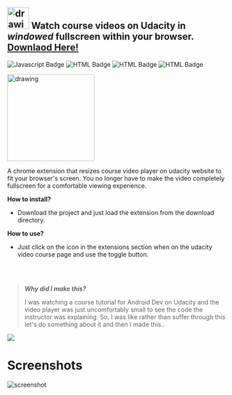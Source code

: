##  <img src="https://user-images.githubusercontent.com/77446233/141891507-09a257c3-2086-4376-ac72-8144def3acd0.gif" alt="drawing" width="50"/> Watch course videos on Udacity in *windowed* fullscreen within your browser. [Downlaod Here!](https://github.com/Anatame/Udacity-Windowed-Fullscreen/files/7543366/Udacity-Windowed-Fullscreen-main.zip)
![Javascript Badge](https://img.shields.io/badge/-Javascript-F0DB4F?style=for-the-badge&labelColor=black&logo=javascript&logoColor=F0DB4F) ![HTML Badge](https://img.shields.io/badge/-HTML-orange?style=for-the-badge&labelColor=black&logo=HTML5&logoColor=orange) ![HTML Badge](https://img.shields.io/badge/-CSS-blue?style=for-the-badge&labelColor=black&logo=CSS3&logoColor=blue) ![HTML Badge](https://img.shields.io/badge/-CHROME-red?style=for-the-badge&labelColor=black&logo=google&logoColor=red)

<img src="https://user-images.githubusercontent.com/77446233/141891507-09a257c3-2086-4376-ac72-8144def3acd0.gif" alt="drawing" width="200"/>

A chrome extension that resizes course video player on udacity website to fit your browser's screen. You no longer have to make the video completely fullscreen for a comfortable viewing experience. 

**How to install?**
 - Download the project and just load the extension from the download directory.
 
 **How to use?**
 
 - Just click on the icon in the extensions section when on the udacity video course page and use the toggle button.

<br/> <br/>

>   ***Why did I make this?***
> 
>  I was watching a course tutorial for Android Dev on Udacity and the video player was just uncomfortably small to see the code the instructor was explaining. So, I was like rather than suffer through this let's do something about it and then I made this.. 
<img src="https://c.tenor.com/kDTHevpBYWEAAAAi/shrug-oh-well.gif"/>



# Screenshots

![screenshot](https://i.imgur.com/BQIyzuf.gif)
